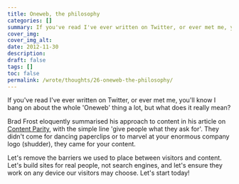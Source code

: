 ```yaml
---
title: Oneweb, the philosophy
categories: [] 
summary: If you've read I've ever written on Twitter, or ever met me, you'll know I bang on about the whole 'Oneweb' thing a lot, but what does it really mean?
cover_img:
cover_img_alt:
date: 2012-11-30
description:
draft: false
tags: []
toc: false
permalink: /wrote/thoughts/26-oneweb-the-philosophy/
---
```


If you've read I've ever written on Twitter, or ever met me, you'll know I bang on about the whole 'Oneweb' thing a lot, but what does it really mean?

<p class="has-pullquote" data-pullquote="give people what they ask for">Brad Frost eloquently summarised his approach to content in his article on <a href="http://bradfrostweb.com/blog/mobile/content-parity/" target="_blank" title="Brad Frost's excellent article on content parity">Content Parity</a>, with the simple line 'give people what they ask for'. They didn't come for dancing paperclips or to marvel at your enormous company logo (shudder), they came for your content.</p>

Let's remove the barriers we used to place between visitors and content.
Let's build sites for real people, not search engines, and let's ensure they work on any device our visitors may choose. Let's start today!
